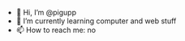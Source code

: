 - 👋 Hi, I’m @pigupp
- 🌱 I’m currently learning computer and web stuff
- 📫 How to reach me: no

<!---
pigupp/pigupp is a ✨ special ✨ repository because its `README.md` (this file) appears on your GitHub profile.
You can click the Preview link to take a look at your changes.
--->
